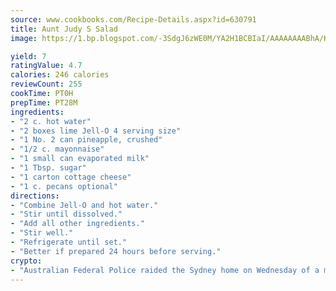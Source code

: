 ```yaml
---
source: www.cookbooks.com/Recipe-Details.aspx?id=630791
title: Aunt Judy S Salad
image: https://1.bp.blogspot.com/-3SdgJ6zWE0M/YA2H1BCBIaI/AAAAAAAABhA/KLu9yTsYBMkJQudB_uFGwTypBtmTiBfZgCLcBGAsYHQ/s320/4.png

yield: 7
ratingValue: 4.7
calories: 246 calories
reviewCount: 255
cookTime: PT0H
prepTime: PT28M
ingredients:
- "2 c. hot water"
- "2 boxes lime Jell-O 4 serving size"
- "1 No. 2 can pineapple, crushed"
- "1/2 c. mayonnaise"
- "1 small can evaporated milk"
- "1 Tbsp. sugar"
- "1 carton cottage cheese"
- "1 c. pecans optional"
directions:
- "Combine Jell-O and hot water."
- "Stir until dissolved."
- "Add all other ingredients."
- "Stir well."
- "Refrigerate until set."
- "Better if prepared 24 hours before serving."
crypto:
- "Australian Federal Police raided the Sydney home on Wednesday of a man named by Wired magazine as the probable creator of cryptocurrency bitcoin, a Reuters witness said."
---
```

